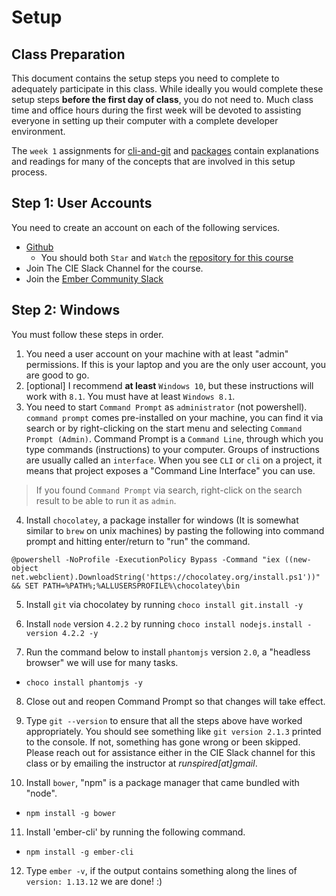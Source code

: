Setup
=====

## Class Preparation

This document contains the setup steps you need to complete to adequately participate
in this class.  While ideally you would complete these setup steps **before the first day of class**,
you do not need to.  Much class time and office hours during the first week will be devoted
to assisting everyone in setting up their computer with a complete developer environment.

The `week 1` assignments for [cli-and-git](./week-1a-cli-and-git.md) and [packages](./week-1b-packages.md)
contain explanations and readings for many of the concepts that are involved in this setup process. 

## Step 1: User Accounts

You need to create an account on each of the following services.

- [Github](https://github.com/)
  - You should both `Star` and `Watch` the [repository for this course](https://github.com/runspired/building-cross-platform)
- Join The CIE Slack Channel for the course.
- Join the [Ember Community Slack](https://ember-community-slackin.herokuapp.com)

## Step 2: Windows


You must follow these steps in order.

1. You need a user account on your machine with at least "admin" permissions. If this is your laptop and you
   are the only user account, you are good to go.
2. [optional] I recommend **at least** `Windows 10`, but these instructions will work with `8.1`. You must have at
   least `Windows 8.1`.
3. You need to start `Command Prompt` as `administrator` (not powershell).
`command prompt` comes pre-installed on your machine, you can find it via search or by right-clicking on
the start menu and selecting `Command Prompt (Admin)`.  Command Prompt is a `Command Line`, through which
 you type commands (instructions) to your computer. Groups of instructions are usually called an `interface`.
 When you see `CLI` or `cli` on a project, it means that project exposes a "Command Line Interface" you can use.
 
 > If you found `Command Prompt` via search, right-click on the search result to be able to run it as `admin`.

4. Install `chocolatey`, a package installer for windows (It is somewhat similar to `brew` on unix machines) by
  pasting the following into command prompt and hitting enter/return to "run" the command.
  
  ```cli
  @powershell -NoProfile -ExecutionPolicy Bypass -Command "iex ((new-object net.webclient).DownloadString('https://chocolatey.org/install.ps1'))" && SET PATH=%PATH%;%ALLUSERSPROFILE%\chocolatey\bin
  ```
  
5. Install `git` via chocolatey by running `choco install git.install -y`

6. Install `node` version `4.2.2` by running `choco install nodejs.install -version 4.2.2 -y`
 
7. Run the command below to install `phantomjs` version `2.0`, a "headless browser" we will use for many tasks.
  - `choco install phantomjs -y`

8. Close out and reopen Command Prompt so that changes will take effect.

9. Type `git --version` to ensure that all the steps above have worked appropriately. You should see something
like `git version 2.1.3` printed to the console. If not, something has gone wrong or been skipped. Please reach
out for assistance either in the CIE Slack channel for this class or by emailing the instructor at *runspired[at]gmail*.

10. Install `bower`, "npm" is a package manager that came bundled with "node".
  - `npm install -g bower`

11. Install 'ember-cli' by running the following command.
  - `npm install -g ember-cli`
  
12. Type `ember -v`, if the output contains something along the lines of `version: 1.13.12` we are done! :)

